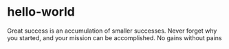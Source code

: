 # hello-world
Great success is an accumulation of smaller successes.
Never forget why you started, and your mission can be accomplished.
No gains without pains


